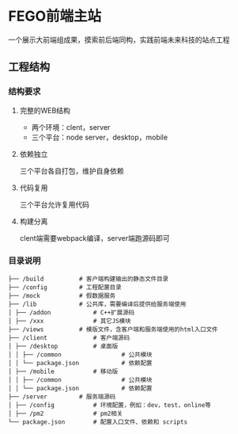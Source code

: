 # FEGO前端主站
一个展示大前端组成果，摸索前后端同构，实践前端未来科技的站点工程
## 工程结构

### 结构要求
1. 完整的WEB结构
	+ 两个环境：clent，server
	+ 三个平台：node server，desktop，mobile

2. 依赖独立

    三个平台各自打包，维护自身依赖

3. 代码复用

    三个平台允许复用代码

4. 构建分离

    clent端需要webpack编译，server端跑源码即可

### 目录说明

```
├── /build			# 客户端构建输出的静态文件目录
├── /config			# 工程配置目录
├── /mock			# 假数据服务
├── /lib			# 公共库，需要编译后提供给服务端使用
│ ├── /addon    		# C++扩展源码
│ ├── /xxx    			# 其它JS模块
├── /views			# 模版文件，含客户端和服务端使用的html入口文件
├── /client         	# 客户端源码
│ ├── /desktop    		# 桌面版
│ │ ├── /common					# 公共模块
│ │	└── package.json 			# 依赖配置
│ ├── /mobile         	# 移动版
│ │ ├── /common					# 公共模块
│ │	└── package.json 			# 依赖配置
├── /server			# 服务端源码
│ ├── /config    		# 环境配置，例如：dev，test，online等
│ ├── /pm2         		# pm2相关
└── package.json        # 配置入口文件、依赖和 scripts
```
